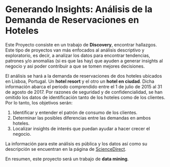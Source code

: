 # Generando Insights: Análisis de la Demanda de Reservaciones en Hoteles

Este Proyecto consiste en un trabajo de **Discovery**, encontrar hallazgos. Este tipo de proyectos van más enfocados al análisis descriptivo y exploratorio, es decir, a analizar los datos para encontrar tendencias, patrones y/o anomalías (si es que las hay) que ayuden a generar insights al negocio y asi poder contribuir a que se tomen mejores decisiones.

El análisis se hará a la demanda de reservaciones de dos hoteles ubicados en Lisboa, Portugal. Un **hotel resort** y el otro un **hotel en ciudad**. Dicha información abarca el periodo comprendido entre el 1 de julio de 2015 al 31 de agosto de 2017. Por razones de seguridad y de confidencialidad, se han omitido los datos de identificación tanto de los hoteles como de los clientes. Por lo tanto, los objetivos serán:

1. Identificar y entender el patrón de consumo de los clientes.
2. Determinar las posibles diferencias entre las demandas en ambos hoteles.
3. Localizar insights de interés que puedan ayudar a hacer crecer el negocio.

La información para este análisis es pública y los datos así como su descripción se encuentran en la página de [ScienceDirect](https://www.sciencedirect.com/science/article/pii/S2352340918315191).

En resumen, este proyecto será un trabajo de **data mining**.
